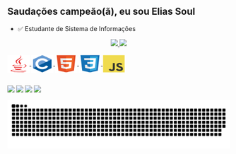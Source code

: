 ## Saudações campeão(ã), eu sou Elias Soul

- ✅ Estudante de Sistema de Informações

<div align="center">
  <a href="https://github.com/EliasSoul">
  <img height="180em" src="https://github-readme-stats.vercel.app/api?username=EliasSoul&show_icons=false&theme=dark&include_all_commits=true&count_private=true"/>
  <img height="180em" src="https://github-readme-stats.vercel.app/api/top-langs/?username=EliasSoul&layout=compact&langs_count=7&theme=dark"/>
</div>


<div style="display: inline_block"><br>
  <img align="center" alt="Elias-Java" height="40" width="50" src="https://raw.githubusercontent.com/devicons/devicon/master/icons/java/java-plain.svg">
  <img align="center" alt="Elias-C" height="40" width="50" src="https://raw.githubusercontent.com/devicons/devicon/master/icons/c/c-original.svg">
  <img align="center" alt="Elias-html" height="40" width="50" src="https://raw.githubusercontent.com/devicons/devicon/master/icons/html5/html5-original.svg">
  <img align="center" alt="Elias-css" height="40" width="50" src="https://raw.githubusercontent.com/devicons/devicon/master/icons/css3/css3-original.svg">
  <img align="center" alt="Elias-js" height="40" width="50" src="https://raw.githubusercontent.com/devicons/devicon/master/icons/javascript/javascript-original.svg">
</div>
  
##

<div>
  <a href="https://www.youtube.com/channel/UC4Y_b-7BjeI7LU0dP018ROQ/about" target="_blank"><img src="https://img.shields.io/badge/YouTube-696969?style=for-the-badge&logo=youtube&logoColor=white" target="_blank"></a>
  <a href="https://instagram.com/elias_soul_" target="_blank"><img src="https://img.shields.io/badge/-Instagram-FFFFFF?style=for-the-badge&logo=instagram&logoColor=black" target="_blank"></a>
  <a href = "mailto:eliassoulpro@gmail.com"><img src="https://img.shields.io/badge/-Gmail-696969?style=for-the-badge&logo=gmail&logoColor=white" target="_blank"></a>
  <a href="https://www.linkedin.com/in/elias-soul-6ab982244/" target="_blank"><img src="https://img.shields.io/badge/-LinkedIn-FFFFFF?style=for-the-badge&logo=linkedin&logoColor=black" target="_blank"></a> 
  
![Snake animation](https://github.com/EliasSoul/EliasSoul/blob/output/github-contribution-grid-snake.svg)
</div>
  
 
